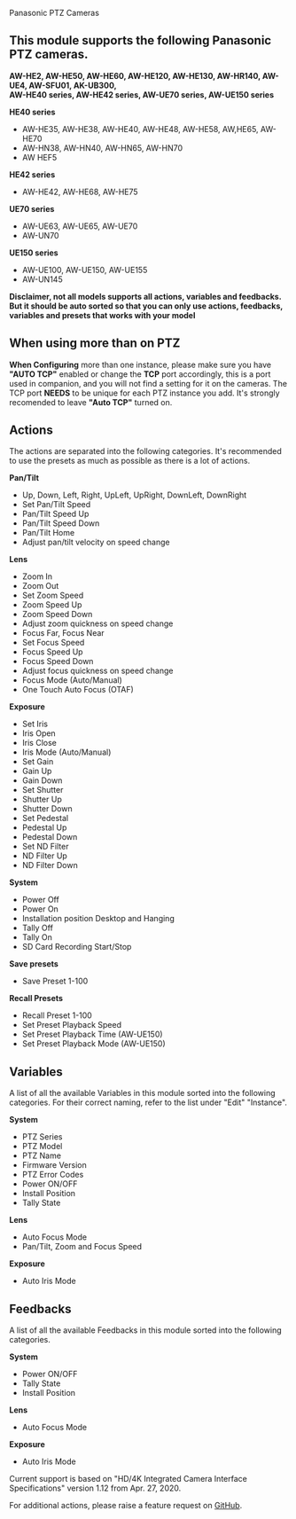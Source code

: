 Panasonic PTZ Cameras

## This module supports the following Panasonic PTZ cameras.

**AW-HE2, AW-HE50, AW-HE60, AW-HE120, AW-HE130, AW-HR140, AW-UE4, AW-SFU01, AK-UB300, <br/>AW-HE40 series, AW-HE42 series, AW-UE70 series, AW-UE150 series**

**HE40 series**

- AW-HE35, AW-HE38, AW-HE40, AW-HE48, AW-HE58, AW,HE65, AW-HE70
- AW-HN38, AW-HN40, AW-HN65, AW-HN70
- AW HEF5

**HE42 series**

- AW-HE42, AW-HE68, AW-HE75

**UE70 series**

- AW-UE63, AW-UE65, AW-UE70
- AW-UN70

**UE150 series**

- AW-UE100, AW-UE150, AW-UE155
- AW-UN145

**Disclaimer, not all models supports all actions, variables and feedbacks. But it should be auto sorted so that you can only use actions, feedbacks, variables and presets that works with your model**

## When using more than on PTZ

**When Configuring** more than one instance, please make sure you have **"AUTO TCP"** enabled or change the **TCP** port accordingly, this is a port used in companion, and you will not find a setting for it on the cameras. The TCP port **NEEDS** to be unique for each PTZ instance you add. It's strongly recomended to leave **"Auto TCP"** turned on.

## Actions

The actions are separated into the following categories.
It's recommended to use the presets as much as possible as there is a lot of actions.

**Pan/Tilt**

- Up, Down, Left, Right, UpLeft, UpRight, DownLeft, DownRight
- Set Pan/Tilt Speed
- Pan/Tilt Speed Up
- Pan/Tilt Speed Down
- Pan/Tilt Home
- Adjust pan/tilt velocity on speed change

**Lens**

- Zoom In
- Zoom Out
- Set Zoom Speed
- Zoom Speed Up
- Zoom Speed Down
- Adjust zoom quickness on speed change
- Focus Far, Focus Near
- Set Focus Speed
- Focus Speed Up
- Focus Speed Down
- Adjust focus quickness on speed change
- Focus Mode (Auto/Manual)
- One Touch Auto Focus (OTAF)

**Exposure**

- Set Iris
- Iris Open
- Iris Close
- Iris Mode (Auto/Manual)
- Set Gain
- Gain Up
- Gain Down
- Set Shutter
- Shutter Up
- Shutter Down
- Set Pedestal
- Pedestal Up
- Pedestal Down
- Set ND Filter
- ND Filter Up
- ND Filter Down

**System**

- Power Off
- Power On
- Installation position Desktop and Hanging
- Tally Off
- Tally On
- SD Card Recording Start/Stop

**Save presets**

- Save Preset 1-100

**Recall Presets**

- Recall Preset 1-100
- Set Preset Playback Speed
- Set Preset Playback Time (AW-UE150)
- Set Preset Playback Mode (AW-UE150)

## Variables

A list of all the available Variables in this module sorted into the following categories. For their correct naming, refer to the list under "Edit" "Instance".

**System**

- PTZ Series
- PTZ Model
- PTZ Name
- Firmware Version
- PTZ Error Codes
- Power ON/OFF
- Install Position
- Tally State

**Lens**

- Auto Focus Mode
- Pan/Tilt, Zoom and Focus Speed

**Exposure**

- Auto Iris Mode

## Feedbacks

A list of all the available Feedbacks in this module sorted into the following categories.

**System**

- Power ON/OFF
- Tally State
- Install Position

**Lens**

- Auto Focus Mode

**Exposure**

- Auto Iris Mode

Current support is based on "HD/4K Integrated Camera Interface Specifications" version 1.12 from Apr. 27, 2020.

For additional actions, please raise a feature request on [GitHub](https://github.com/bitfocus/companion-module-panasonic-ptz/).
